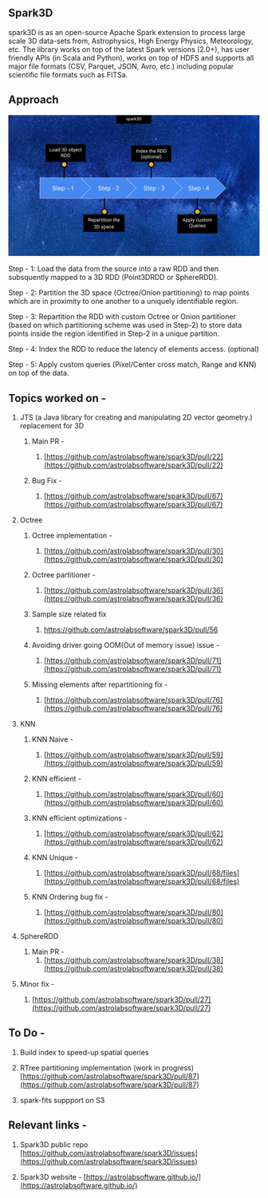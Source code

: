 ## Spark3D

spark3D is as an open-source Apache Spark extension to process large scale 3D data-sets from, Astrophysics, High Energy Physics, Meteorology, etc. The library works on top of the latest Spark versions (2.0+), has user friendly APIs (in Scala and Python), works on top of HDFS and supports all major file formats (CSV, Parquet, JSON, Avro, etc.) including popular scientific file formats such as FITSa.

## Approach

![Workflow](/assets/img.png)

Step - 1: 
Load the data from the source into a raw RDD and then subsquently mapped to a 3D RDD (Point3DRDD or SphereRDD).

Step - 2:
Partition the 3D space (Octree/Onion partitioning) to map points which are in proximity to one another to a uniquely identifiable region.

Step - 3:
Repartition the RDD with custom Octree or Onion partitioner (based on which partitioning scheme was used in Step-2) to store data points inside the region identified in Step-2 in a unique partition. 

Step - 4:
Index the RDD to reduce the latency of elements access. (optional)

Step - 5:
Apply custom queries (Pixel/Center cross match, Range and KNN) on top of the data.

## Topics worked on - 
1. JTS (a Java library for creating and manipulating 2D vector geometry.) replacement for 3D
   1. Main PR -
      1. [https://github.com/astrolabsoftware/spark3D/pull/22](https://github.com/astrolabsoftware/spark3D/pull/22)

   2. Bug Fix - 
      1. [https://github.com/astrolabsoftware/spark3D/pull/67](https://github.com/astrolabsoftware/spark3D/pull/67)

2. Octree
   1. Octree implementation - 
      1. [https://github.com/astrolabsoftware/spark3D/pull/30](https://github.com/astrolabsoftware/spark3D/pull/30)
    
   2. Octree partitioner - 
      1. [https://github.com/astrolabsoftware/spark3D/pull/36](https://github.com/astrolabsoftware/spark3D/pull/36)
   
   3. Sample size related fix
      1. https://github.com/astrolabsoftware/spark3D/pull/56
      
   4. Avoiding driver going OOM(Out of memory issue) issue - 
      1. [https://github.com/astrolabsoftware/spark3D/pull/71](https://github.com/astrolabsoftware/spark3D/pull/71)

   5. Missing elements after repartitioning fix - 
      1. [https://github.com/astrolabsoftware/spark3D/pull/76](https://github.com/astrolabsoftware/spark3D/pull/76)
    
3. KNN
   1. KNN Naive - 
      1. [https://github.com/astrolabsoftware/spark3D/pull/59](https://github.com/astrolabsoftware/spark3D/pull/59)
    
   2. KNN efficient -
      1. [https://github.com/astrolabsoftware/spark3D/pull/60](https://github.com/astrolabsoftware/spark3D/pull/60)

   3. KNN efficient optimizations - 
      1. [https://github.com/astrolabsoftware/spark3D/pull/62](https://github.com/astrolabsoftware/spark3D/pull/62)
    
   3. KNN Unique - 
      1. [https://github.com/astrolabsoftware/spark3D/pull/68/files](https://github.com/astrolabsoftware/spark3D/pull/68/files)
  
   4. KNN Ordering bug fix - 
      1. [https://github.com/astrolabsoftware/spark3D/pull/80](https://github.com/astrolabsoftware/spark3D/pull/80)

4. SphereRDD
   1. Main PR - 
      1. [https://github.com/astrolabsoftware/spark3D/pull/38](https://github.com/astrolabsoftware/spark3D/pull/38)

5. Minor fix -
   1. [https://github.com/astrolabsoftware/spark3D/pull/27](https://github.com/astrolabsoftware/spark3D/pull/27)
   
## To Do - 
1. Build index to speed-up spatial queries
   
2. RTree partitioning implementation (work in progress)
   [https://github.com/astrolabsoftware/spark3D/pull/87](https://github.com/astrolabsoftware/spark3D/pull/87)

3. spark-fits suppport on S3

## Relevant links -
1. Spark3D public repo
   [https://github.com/astrolabsoftware/spark3D/issues](https://github.com/astrolabsoftware/spark3D/issues)

2. Spark3D website - 
   [https://astrolabsoftware.github.io/](https://astrolabsoftware.github.io/)
